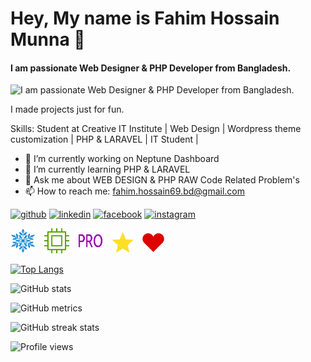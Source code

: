 
# Hey, My name is Fahim Hossain Munna 👋
#### I am passionate Web Designer & PHP Developer from Bangladesh.
![I am passionate Web Designer & PHP Developer from Bangladesh.](https://media-exp1.licdn.com/dms/image/C5616AQEZLZRMXl7lxg/profile-displaybackgroundimage-shrink_200_800/0/1652709907881?e=1658966400&v=beta&t=B8EcV0KtkViA5NV92rvad53795mKh_Smd8L6wcPR6vk)

I made projects just for fun.

Skills: Student at Creative IT Institute | Web Design | Wordpress theme customization | PHP & LARAVEL | IT Student |

- 🔭 I’m currently working on Neptune Dashboard 
- 🌱 I’m currently learning PHP & LARAVEL 
- 💬 Ask me about WEB DESIGN & PHP RAW Code Related Problem's  
- 📫 How to reach me: fahim.hossain69.bd@gmail.com  


[<img src='https://cdn.jsdelivr.net/npm/simple-icons@3.0.1/icons/github.svg' alt='github' height='40'>](https://github.com/we-X-part-station)  [<img src='https://cdn.jsdelivr.net/npm/simple-icons@3.0.1/icons/linkedin.svg' alt='linkedin' height='40'>](https://www.linkedin.com/in/https://www.linkedin.com/in/fahim-hossain-munna-004a81219//)  [<img src='https://cdn.jsdelivr.net/npm/simple-icons@3.0.1/icons/facebook.svg' alt='facebook' height='40'>](https://www.facebook.com/https://www.facebook.com/profile.php?id=100010853890808)  [<img src='https://cdn.jsdelivr.net/npm/simple-icons@3.0.1/icons/instagram.svg' alt='instagram' height='40'>](https://www.instagram.com/https://www.instagram.com/mrvirgin___g0rila/?hl=en/)  

<a href='https://archiveprogram.github.com/'><img src='https://raw.githubusercontent.com/acervenky/animated-github-badges/master/assets/acbadge.gif' width='40' height='40'></a> <a href='https://docs.github.com/en/developers'><img src='https://raw.githubusercontent.com/acervenky/animated-github-badges/master/assets/devbadge.gif' width='40' height='40'></a> <a href='https://github.com/pricing'><img src='https://raw.githubusercontent.com/acervenky/animated-github-badges/master/assets/pro.gif' width='40' height='40'></a> <a href='https://stars.github.com/'><img src='https://raw.githubusercontent.com/acervenky/animated-github-badges/master/assets/starbadge.gif' width='35' height='35'></a> <a href='https://docs.github.com/en/github/supporting-the-open-source-community-with-github-sponsors'><img src='https://raw.githubusercontent.com/acervenky/animated-github-badges/master/assets/sponsorbadge.gif' width='35' height='35'></a> 

[![Top Langs](https://github-readme-stats.vercel.app/api/top-langs/?username=we-X-part-station)](https://github.com/anuraghazra/github-readme-stats)

![GitHub stats](https://github-readme-stats.vercel.app/api?username=we-X-part-station&show_icons=true)  

![GitHub metrics](https://metrics.lecoq.io/we-X-part-station)  

![GitHub streak stats](https://github-readme-streak-stats.herokuapp.com/?user=we-X-part-station)  

![Profile views](https://gpvc.arturio.dev/we-X-part-station)  
